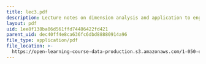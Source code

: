 ```yaml
---
title: lec3.pdf
description: Lecture notes on dimension analysis and application to engineering structures.
layout: pdf
uid: 1ee8f138ba06d561ffd74486422fd421
parent_uid: dec40ff4e8ca636fc6dbd88880914a96
file_type: application/pdf
file_location: >-
  https://open-learning-course-data-production.s3.amazonaws.com/1-050-engineering-mechanics-i-fall-2007/1ee8f138ba06d561ffd74486422fd421_lec3.pdf
---
```

